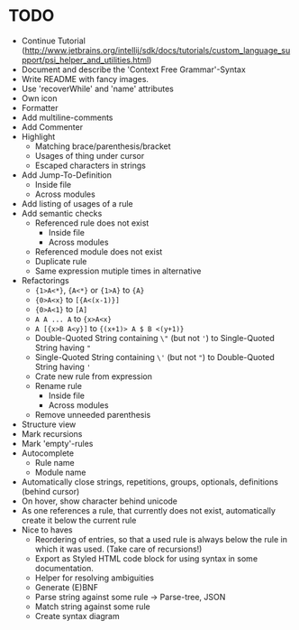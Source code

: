 # TODO
* Continue Tutorial (http://www.jetbrains.org/intellij/sdk/docs/tutorials/custom_language_support/psi_helper_and_utilities.html)
* Document and describe the 'Context Free Grammar'-Syntax
* Write README with fancy images.
* Use 'recoverWhile' and 'name' attributes
* Own icon
* Formatter
* Add multiline-comments
* Add Commenter
* Highlight
    * Matching brace/parenthesis/bracket
    * Usages of thing under cursor
    * Escaped characters in strings
* Add Jump-To-Definition
    * Inside file
    * Across modules
* Add listing of usages of a rule
* Add semantic checks
    * Referenced rule does not exist
        * Inside file
        * Across modules
    * Referenced module does not exist
    * Duplicate rule
    * Same expression mutiple times in alternative
* Refactorings
    * `{1>A<*}`, `{A<*}` or `{1>A}` to `{A}`
    * `{0>A<x}` to `[{A<(x-1)}]`
    * `{0>A<1}` to `[A]`
    * `A A ... A` to `{x>A<x}`
    * `A [{x>B A<y}]` to `{(x+1)> A $ B <(y+1)}`
    * Double-Quoted String containing `\"` (but not `'`) to Single-Quoted String having `"` 
    * Single-Quoted String containing `\'` (but not `"`) to Double-Quoted String having `'` 
    * Crate new rule from expression
    * Rename rule
        * Inside file
        * Across modules
    * Remove unneeded parenthesis
* Structure view
* Mark recursions
* Mark 'empty'-rules
* Autocomplete
    * Rule name
    * Module name
* Automatically close strings, repetitions, groups, optionals, definitions (behind cursor)
* On hover, show character behind unicode    
* As one references a rule, that currently does not exist, automatically create it below the current rule
* Nice to haves
    * Reordering of entries, so that a used rule is always below the rule in which it was used. (Take care of recursions!)
    * Export as Styled HTML code block for using syntax in some documentation.
    * Helper for resolving ambiguities
    * Generate (E)BNF
    * Parse string against some rule -> Parse-tree, JSON
    * Match string against some rule
    * Create syntax diagram